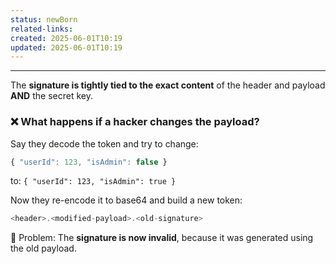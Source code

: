 ```yaml
---
status: newBorn
related-links: 
created: 2025-06-01T10:19
updated: 2025-06-01T10:19
---
```

---

The **signature is tightly tied to the exact content** of the header and payload **AND** the secret key.

### ❌ What happens if a hacker changes the payload?

Say they decode the token and try to change:

```js
{ "userId": 123, "isAdmin": false }
```
to: `{ "userId": 123, "isAdmin": true }`

Now they re-encode it to base64 and build a new token:
```js
<header>.<modified-payload>.<old-signature>
```
🧨 Problem: The **signature is now invalid**, because it was generated using the old payload.